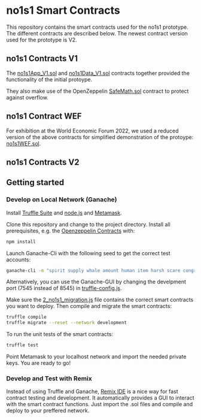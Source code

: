 # no1s1 Smart Contracts

This repository contains the smart contracts used for the no1s1 prototype. The different contracts are described below. The newest contract version used for the prototype is V2.

<!-- Describe where live contracts are deployed. -->

## no1s1 Contracts V1

The [no1s1App_V1.sol](./contracts/no1s1App_V1.sol) and [no1s1Data_V1.sol](./contracts/no1s1Data_V1.sol) contracts together provided the functionality of the initial protoype. 

They also make use of the OpenZeppelin [SafeMath.sol](./node_modules/@openzeppelin/contracts/utils/math/SafeMath.sol) contract to protect against overflow.

<!-- Describe functionality -->

## no1s1 Contract WEF

For exhibition at the World Economic Forum 2022, we used a reduced version of the above contracts for simplified demonstration of the protoype: [no1s1WEF.sol](.//contracts/no1s1WEF.sol).

<!-- Describe functionality -->

## no1s1 Contracts V2

<!-- Describe newest contracts -->

## Getting started

### Develop on Local Network (Ganache)

Install [Truffle Suite](https://truffleframework.com/) and [node.js](https://nodejs.org/en/) and [Metamask](https://metamask.io/).

Clone this repository and change to the project directory. Install all prerequisites, e.g. the [Openzeppelin Contracts](https://www.openzeppelin.com/contracts) with:

```sh
npm install
```

Launch Ganache-Cli with the following seed to get the correct test accounts:

```sh
ganache-cli -m "spirit supply whale amount human item harsh scare congress discover talent hamster"
```

Alternatively, you can use the Ganache-GUI by changing the develpment port (7545 instead of 8545) in [truffle-config.js](./truffle-config.js).

Make sure the [2_no1s1_migration.js](./migrations/2_no1s1_migration.js) file contains the correct smart contracts you want to deploy. Then compile and migrate the smart contracts:

```sh
truffle compile
truffle migrate --reset --network development
```

To run the unit tests of the smart contracts:

```sh
truffle test
```

Point Metamask to your localhost network and import the needed private keys. You are ready to go!

### Develop and Test with Remix

Instead of using Truffle and Ganache, [Remix IDE](https://remix.ethereum.org/) is a nice way for fast contract testing and development. It automatically provides a GUI to interact with the smart contract functions. Just import the .sol files and compile and deploy to your preffered network.
